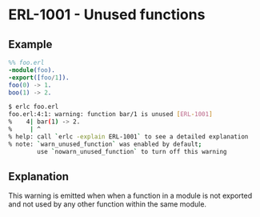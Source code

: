 # ERL-1001 - Unused functions

## Example

```erlang
%% foo.erl
-module(foo).
-export([foo/1]).
foo(0) -> 1.
boo(1) -> 2.
```

```bash
$ erlc foo.erl
foo.erl:4:1: warning: function bar/1 is unused [ERL-1001]
%    4| bar(1) -> 2.
%     | ^
% help: call `erlc -explain ERL-1001` to see a detailed explanation
% note: `warn_unused_function` was enabled by default; 
        use `nowarn_unused_function` to turn off this warning
```

## Explanation

This warning is emitted when when a function in a module is not exported and
not used by any other function within the same module.